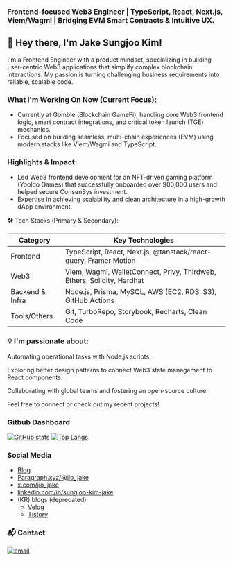### Frontend-focused Web3 Engineer | TypeScript, React, Next.js, Viem/Wagmi | Bridging EVM Smart Contracts & Intuitive UX.

## 👋 Hey there, I'm Jake Sungjoo Kim!

I'm a Frontend Engineer with a product mindset, specializing in building user-centric Web3 applications that simplify complex blockchain interactions. My passion is turning challenging business requirements into reliable, scalable code.

### What I'm Working On Now (Current Focus):
- Currently at Gomble (Blockchain GameFi), handling core Web3 frontend logic, smart contract integrations, and critical token launch (TGE) mechanics.
- Focused on building seamless, multi-chain experiences (EVM) using modern stacks like Viem/Wagmi and TypeScript.

### Highlights & Impact:
- Led Web3 frontend development for an NFT-driven gaming platform (Yooldo Games) that successfully onboarded over 900,000 users and helped secure ConsenSys investment.
- Expertise in achieving scalability and clean architecture in a high-growth dApp environment.

🛠 Tech Stacks (Primary & Secondary):

| Category | Key Technologies |  
| --- | --- |  
| Frontend |	TypeScript, React, Next.js, @tanstack/react-query, Framer Motion |  
| Web3 |	Viem, Wagmi, WalletConnect, Privy, Thirdweb, Ethers, Solidity, Hardhat |  
| Backend & Infra |	Node.js, Prisma, MySQL, AWS (EC2, RDS, S3), GitHub Actions |  
| Tools/Others |	Git, TurboRepo, Storybook, Recharts, Clean Code |  

### 💡 I'm passionate about:

Automating operational tasks with Node.js scripts.

Exploring better design patterns to connect Web3 state management to React components.

Collaborating with global teams and fostering an open-source culture.

Feel free to connect or check out my recent projects!

### Gitbub Dashboard

[![GitHub stats](https://github-readme-stats.vercel.app/api?username=howdyfrom2019&theme=tokyonight&line_height=20)](https://github.com/anuraghazra/github-readme-stats) [![Top Langs](https://github-readme-stats.vercel.app/api/top-langs/?username=howdyfrom2019&layout=compact&theme=cobalt)](https://github.com/anuraghazra/github-readme-stats)

### Social Media
- [Blog](https://web3boy.io)
- [Paragraph.xyz/@jio_jake](https://paragraph.xyz/@jio_jake)
- [x.com/jio_jake](https://x.com/jio_jake)
- [linkedin.com/in/sungjoo-kim-jake](https://www.linkedin.com/in/sungjoo-kim-jake/)
- (KR) blogs (deprecated)
  - [Velog](https://velog.io/@howdy/posts)
  - [Tistory](https://dev-russel.tistory.com/)

### 📬 Contact
<a href="mailto:jiovana.jake@gmail.com"> <img src="https://img.shields.io/badge/Gmail-D14836?style=for-the-badge&logo=gmail&logoColor=white" alt="email" /> </a>
